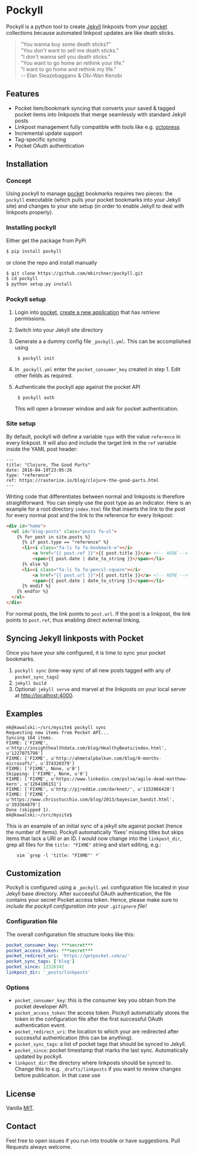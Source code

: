 # Pockyll

Pockyll is a python tool to create [Jekyll][j] linkposts from your
[pocket][pocket] collections because automated linkpost updates are like death
sticks.

> "You wanna buy some death sticks?"<br>
> "You don't want to sell me death sticks."<br>
> "I don't wanna sell you death sticks."<br>
> "You want to go home an rethink your life."<br>
> "I want to  go home and rethink my life."<br>
> -- Elan Sleazebaggano & Obi-Wan Kenobi

## Features

* Pocket item/bookmark syncing that converts your saved & tagged pocket items
  into linkposts that merge seamlessly with standard Jekyll posts
* Linkpost management fully compatible with tools like e.g.
  [octopress][octopress]
* Incremental update support
* Tag-specific syncing
* Pocket OAuth authentication

## Installation 

### Concept
Using pockyll to manage [pocket][pocket] bookmarks requires two pieces: the
`pockyll` executable (which pulls your pocket bookmarks into your Jekyll site)
and changes to your site setup (in order to enable Jekyll to deal with
linkposts properly).

### Installing pockyll

Either get the package from PyPi

```bash
$ pip install pockyll
```

or clone the repo and install manually

```bash
$ git clone https://github.com/mkirchner/pockyll.git
$ cd pockyll
$ python setup.py install
```

### Pockyll setup

1. Login into [pocket][pocket_login], [create a new
  application][pocket_newapp] that has *retrieve* permissions.
2. Switch into your Jekyll site directory
3. Generate a a dummy config file `_pockyll.yml`. This can be accomplished
using

        $ pockyll init

4. In `_pockyll.yml` enter the `pocket_consumer_key` created in step 1. 
   Edit other fields as required.
5. Authenticate the pockyll app against the pocket API

        $ pockyll auth 

   This will open a browser window and ask for pocket authentication.

### Site setup

By default, pockyll will define a variable `type` with the value `reference`
in every linkpost. It will also and include the target link in the `ref`
variable inside the YAML post header:

	---
	title: "Clojure, The Good Parts"
	date: 2016-04-19T23:05:26
	type: "reference"
	ref: https://rasterize.io/blog/clojure-the-good-parts.html
	---

Writing code that differentiates between normal and linkposts is
therefore straightforward. You can simply use the post type as an indicator.
Here is an example for a root directory `index.html` file that inserts the
link to the post for every normal post and the link to the reference for every
linkpost:

```html
<div id="home">
  <ul id="blog-posts" class="posts fa-ul">
    {% for post in site.posts %}
      {% if post.type == "reference" %}
      <li><i class="fa-li fa fa-bookmark-o"></i>
          <a href="{{ post.ref }}">{{ post.title }}</a> <!-- HERE -->
          <span>{{ post.date | date_to_string }}</span></li>
      {% else %}
      <li><i class="fa-li fa fa-pencil-square"></i>
          <a href="{{ post.url }}">{{ post.title }}</a> <!-- HERE -->
          <span>{{ post.date | date_to_string }}</span></li>
      {% endif %}
    {% endfor %}
  </ul>
</div>
```

For normal posts, the link points to `post.url`. If the post
is a linkpost, the link points to `post.ref`, thus enabling direct external
linking.

## Syncing Jekyll linkposts with Pocket

Once you have your site configured, it is time to sync your pocket bookmarks.

1. `pockyll sync` (one-way sync of all new posts tagged with any 
   of `pocket_sync_tags`)
2. `jekyll build`
3. Optional: `jekyll serve` and marvel at the linkposts on your local server at
   <http://localhost:4000>.

## Examples

```
mk@kowalski:~/src/mysite$ pockyll sync
Requesting new items from Pocket API...
Syncing 164 items.
FIXME: ['FIXME', u'http://insighthealthdata.com/blog/HealthyBeats/index.html', u'1227075798']
FIXME: ['FIXME', u'http://ahmetalpbalkan.com/blog/8-months-microsoft/', u'374320379']
FIXME: ['FIXME', None, u'0']
Skipping: ['FIXME', None, u'0']
FIXME: ['FIXME', u'https://www.linkedin.com/pulse/agile-dead-matthew-kern', u'1264106151']
FIXME: ['FIXME', u'http://pjreddie.com/darknet/', u'1152066420']
FIXME: ['FIXME', u'https://www.chrisstucchio.com/blog/2013/bayesian_bandit.html', u'393364879']
Done (skipped 1).
mk@kowalski:~/src/mysite$
```

This is an example of an initial sync of a jekyll site against pocket (hence
the number of items).  Pockyll automatically 'fixes' missing titles but skips
items that lack a URI or an ID. I would now change into the `linkpost_dir`,
grep all files for the `title: "FIXME"` string and start editing, e.g.:

        vim `grep -l 'title: "FIXME"' *`


## Customization

Pockyll is configured using a `_pockyll.yml` configuration file located in
your Jekyll base directory. After successful OAuth authentication, the file
contains your secret Pocket access token. Hence, please make sure to
*include the pockyll configuration into your `.gitignore` file!*

### Configuration file

The overall configuration file structure looks like this:

```yaml
pocket_consumer_key: ***secret***
pocket_access_token: ***secret***
pocket_redirect_uri: 'https://getpocket.com/a/'
pocket_sync_tags: ['blog']
pocket_since: 12326342
linkpost_dir: '_posts/linkposts'
```

### Options

- `pocket_consumer_key`: this is the consumer key you obtain from the
  pocket developer API.
- `pocket_access_token`: the access token. Pockyll automatically stores 
  the token in the configuration file after the first successful OAuth
  authentication event.
- `pocket_redirect_uri`: the location to which your are redirected
  after successful authentication (this can be anything).
- `pocket_sync_tags`: a list of pocket tags that should be synced to
  Jekyll.
- `pocket_since`: pocket timestamp that marks the last sync.
  Automatically updated by pockyll.
- `linkpost_dir`: the directory where linkposts should be synced
  to. Change this to e.g. `_drafts/linkposts` if you want to review changes
  before publication. In that case use 

## License

Vanilla [MIT](https://github.com/mkirchner/pockyll/blob/master/LICENSE).

## Contact
Feel free to open issues if you run into trouble or have suggestions. Pull
Requests always welcome.

[j]: http://jekyllrb.com/
[octopress]: http://octopress.org/
[pocket]: https://getpocket.com/
[pocket_login]: https://getpocket.com/login
[pocket_newapp]: https://getpocket.com/developer/apps/new
